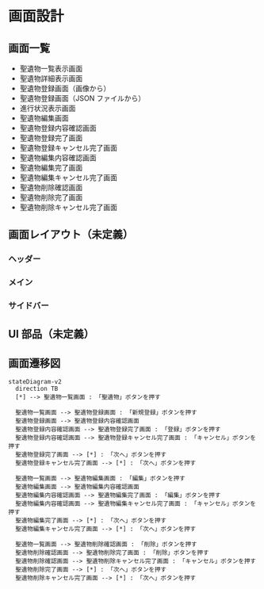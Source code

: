 # 画面設計

## 画面一覧

- 聖遺物一覧表示画面
- 聖遺物詳細表示画面
- 聖遺物登録画面（画像から）
- 聖遺物登録画面（JSON ファイルから）
- 進行状況表示画面
- 聖遺物編集画面
- 聖遺物登録内容確認画面
- 聖遺物登録完了画面
- 聖遺物登録キャンセル完了画面
- 聖遺物編集内容確認画面
- 聖遺物編集完了画面
- 聖遺物編集キャンセル完了画面
- 聖遺物削除確認画面
- 聖遺物削除完了画面
- 聖遺物削除キャンセル完了画面

## 画面レイアウト（未定義）

### ヘッダー

### メイン

### サイドバー

## UI 部品（未定義）

## 画面遷移図

```mermaid
stateDiagram-v2
  direction TB
  [*] --> 聖遺物一覧画面 : 「聖遺物」ボタンを押す

  聖遺物一覧画面 --> 聖遺物登録画面 : 「新規登録」ボタンを押す
  聖遺物登録画面 --> 聖遺物登録内容確認画面
  聖遺物登録内容確認画面 --> 聖遺物登録完了画面 : 「登録」ボタンを押す
  聖遺物登録内容確認画面 --> 聖遺物登録キャンセル完了画面 : 「キャンセル」ボタンを押す
  聖遺物登録完了画面 --> [*] : 「次へ」ボタンを押す
  聖遺物登録キャンセル完了画面 --> [*] : 「次へ」ボタンを押す

  聖遺物一覧画面 --> 聖遺物編集画面 : 「編集」ボタンを押す
  聖遺物編集画面 --> 聖遺物編集内容確認画面
  聖遺物編集内容確認画面 --> 聖遺物編集完了画面 : 「編集」ボタンを押す
  聖遺物編集内容確認画面 --> 聖遺物編集キャンセル完了画面 : 「キャンセル」ボタンを押す
  聖遺物編集完了画面 --> [*] : 「次へ」ボタンを押す
  聖遺物編集キャンセル完了画面 --> [*] : 「次へ」ボタンを押す

  聖遺物一覧画面 --> 聖遺物削除確認画面 : 「削除」ボタンを押す
  聖遺物削除確認画面 --> 聖遺物削除完了画面 : 「削除」ボタンを押す
  聖遺物削除確認画面 --> 聖遺物削除キャンセル完了画面 : 「キャンセル」ボタンを押す
  聖遺物削除完了画面 --> [*] : 「次へ」ボタンを押す
  聖遺物削除キャンセル完了画面 --> [*] : 「次へ」ボタンを押す
```
